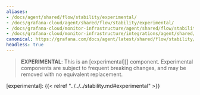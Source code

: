 ```yaml
---
aliases:
- /docs/agent/shared/flow/stability/experimental/
- /docs/grafana-cloud/agent/shared/flow/stability/experimental/
- /docs/grafana-cloud/monitor-infrastructure/agent/shared/flow/stability/experimental/
- /docs/grafana-cloud/monitor-infrastructure/integrations/agent/shared/flow/stability/experimental/
canonical: https://grafana.com/docs/agent/latest/shared/flow/stability/experimental/
headless: true
---
```


> **EXPERIMENTAL**: This is an [experimental][] component. Experimental
> components are subject to frequent breaking changes, and may be removed with
> no equivalent replacement.

[experimental]: {{< relref "../../../stability.md#experimental" >}}
